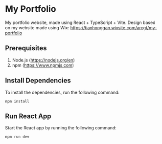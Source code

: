 # My Portfolio
My portfolio website, made using React + TypeScript + Vite.
Design based on my website made using Wix: https://tianhonggan.wixsite.com/arcgt/my-portfolio

## Prerequisites
1. Node.js (https://nodejs.org/en)
2. npm (https://www.npmjs.com)

## Install Dependencies
To install the dependencies, run the following command:

```
npm install
```

## Run React App

Start the React app by running the following command:

```
npm run dev
```
